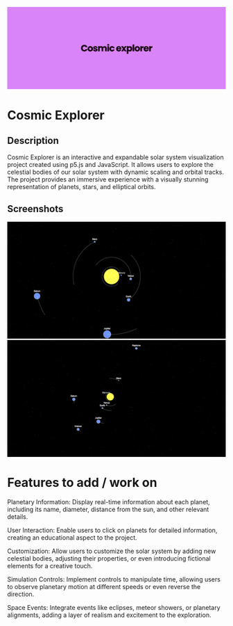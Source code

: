 ![Alt text](assets/banner.png)

# Cosmic Explorer

## Description

Cosmic Explorer is an interactive and expandable solar system visualization project created using p5.js and JavaScript. It allows users to explore the celestial bodies of our solar system with dynamic scaling and orbital tracks. The project provides an immersive experience with a visually stunning representation of planets, stars, and elliptical orbits.

## Screenshots

![screenshot 1](assets/cosmic-explorer-1.png)
![screenshot 2](assets/cosmic-explorer-2.png)

# Features to add / work on

Planetary Information: Display real-time information about each planet, including its name, diameter, distance from the sun, and other relevant details.

User Interaction: Enable users to click on planets for detailed information, creating an educational aspect to the project.

Customization: Allow users to customize the solar system by adding new celestial bodies, adjusting their properties, or even introducing fictional elements for a creative touch.

Simulation Controls: Implement controls to manipulate time, allowing users to observe planetary motion at different speeds or even reverse the direction.

Space Events: Integrate events like eclipses, meteor showers, or planetary alignments, adding a layer of realism and excitement to the exploration.
